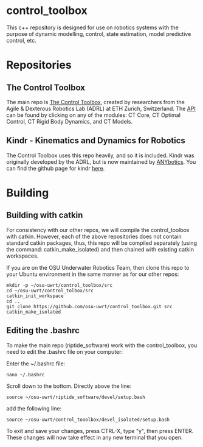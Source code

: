 control_toolbox
===============

This c++ repository is designed for use on robotics systems with the purpose of dynamic modelling, control, state estimation, model predictive control, etc.

# Repositories

## The Control Toolbox
The main repo is [The Control Toolbox](https://adrlab.bitbucket.io/ct/v2.3/ct_doc/doc/html/index.html), created by researchers from the Agile & Dexterous Robotics Lab (ADRL) at ETH Zurich, Switzerland. The [API](https://adrlab.bitbucket.io/ct/v2.3/ct_doc/doc/html/pages.html) can be found by clicking on any of the modules: CT Core, CT Optimal Control, CT Rigid Body Dynamics, and CT Models.

## Kindr - Kinematics and Dynamics for Robotics
The Control Toolbox uses this repo heavily, and so it is included. Kindr was originally developed by the ADRL, but is now maintained by [ANYbotics](https://www.anybotics.com/). You can find the github page for kindr [here](https://github.com/ANYbotics/kindr).

# Building

## Building with catkin
For consistency with our other repos, we will compile the control_toolbox with catkin. However, each of the above repositories does not contain standard catkin packages, thus, this repo will be compiled separately (using the command: catkin_make_isolated) and then chained with existing catkin workspaces.

If you are on the OSU Underwater Robotics Team, then clone this repo to your Ubuntu environment in the same manner as for our other repos:

```
mkdir -p ~/osu-uwrt/control_toolbox/src
cd ~/osu-uwrt/control_tolbox/src
catkin_init_workspace
cd ..
git clone https://github.com/osu-uwrt/control_toolbox.git src
catkin_make_isolated
```

## Editing the .bashrc
To make the main repo (riptide_software) work with the control_toolbox, you need to edit the .bashrc file on your computer:

Enter the ~/.bashrc file: 
```
nano ~/.bashrc
```

Scroll down to the bottom. Directly above the line:
```
source ~/osu-uwrt/riptide_software/devel/setup.bash
```
add the following line:
```
source ~/osu-uwrt/control_tooolbox/devel_isolated/setup.bash
```

To exit and save your changes, press CTRL-X, type "y", then press ENTER. These changes will now take effect in any new terminal that you open.